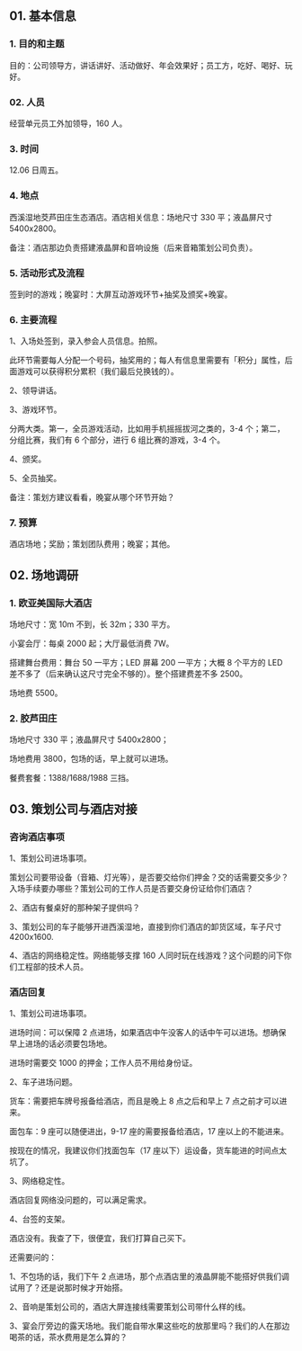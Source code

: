 ## 01. 基本信息

### 1. 目的和主题

目的：公司领导方，讲话讲好、活动做好、年会效果好；员工方，吃好、喝好、玩好。

### 02. 人员

经营单元员工外加领导，160 人。

### 3. 时间

12.06 日周五。

### 4. 地点                                                                                                                    

西溪湿地茭芦田庄生态酒店。酒店相关信息：场地尺寸 330 平；液晶屏尺寸  5400x2800。

备注：酒店那边负责搭建液晶屏和音响设施（后来音箱策划公司负责）。

### 5. 活动形式及流程

签到时的游戏；晚宴时：大屏互动游戏环节+抽奖及颁奖+晚宴。

### 6. 主要流程

1、入场处签到，录入参会人员信息。拍照。

此环节需要每人分配一个号码，抽奖用的；每人有信息里需要有「积分」属性，后面游戏可以获得积分累积（我们最后兑换钱的）。

2、领导讲话。

3、游戏环节。

分两大类。第一，全员游戏活动，比如用手机摇摇拔河之类的，3-4 个；第二，分组比赛，我们有 6 个部分，进行 6 组比赛的游戏，3-4 个。

4、颁奖。

5、全员抽奖。

备注：策划方建议看看，晚宴从哪个环节开始？

### 7. 预算

酒店场地；奖励；策划团队费用；晚宴；其他。

## 02. 场地调研

### 1. 欧亚美国际大酒店

场地尺寸：宽 10m 不到，长 32m；330 平方。

小宴会厅：每桌 2000 起；大厅最低消费 7W。

搭建舞台费用：舞台 50 一平方；LED 屏幕 200 一平方；大概 8 个平方的 LED 差不多了（后来确认这尺寸完全不够的）。整个搭建费差不多 2500。

场地费 5500。

### 2. 胶芦田庄

场地尺寸 330 平；液晶屏尺寸 5400x2800；

场地费用 3800，包场的话，早上就可以进场。

餐费套餐：1388/1688/1988 三挡。

## 03. 策划公司与酒店对接

### 咨询酒店事项

1、策划公司进场事项。

策划公司要带设备（音箱、灯光等），是否要交给你们押金？交的话需要交多少？入场手续要办哪些？策划公司的工作人员是否要交身份证给你们酒店？

2、酒店有餐桌好的那种架子提供吗？

3、策划公司的车子能够开进西溪湿地，直接到你们酒店的卸货区域，车子尺寸 4200x1600.

4、酒店的网络稳定性。网络能够支撑 160 人同时玩在线游戏？这个问题的问下你们工程部的技术人员。

### 酒店回复

1、策划公司进场事项。

进场时间：可以保障 2 点进场，如果酒店中午没客人的话中午可以进场。想确保早上进场的话必须要包场地。

进场时需要交 1000 的押金；工作人员不用给身份证。

2、车子进场问题。

货车：需要把车牌号报备给酒店，而且是晚上 8 点之后和早上 7 点之前才可以进来。

面包车：9 座可以随便进出，9-17 座的需要报备给酒店，17 座以上的不能进来。

按现在的情况，我建议你们找面包车（17 座以下）运设备，货车能进的时间点太坑了。

3、网络稳定性。

酒店回复网络没问题的，可以满足需求。

4、台签的支架。

酒店没有。我查了下，很便宜，我们打算自己买下。

还需要问的：

1、不包场的话，我们下午 2 点进场，那个点酒店里的液晶屏能不能搭好供我们调试用了？还是说那时候才开始搭。

2、音响是策划公司的，酒店大屏连接线需要策划公司带什么样的线。

3、宴会厅旁边的露天场地。我们能自带水果这些吃的放那里吗？我们的人在那边喝茶的话，茶水费用是怎么算的？
